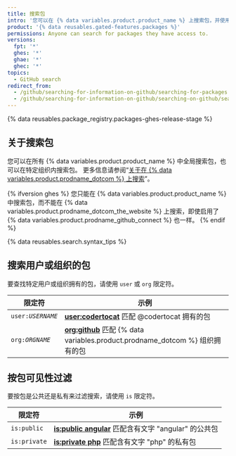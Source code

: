 ```yaml
---
title: 搜索包
intro: '您可以在 {% data variables.product.product_name %} 上搜索包，并使用搜索限定符缩小结果范围。'
product: '{% data reusables.gated-features.packages %}'
permissions: Anyone can search for packages they have access to.
versions:
  fpt: '*'
  ghes: '*'
  ghae: '*'
  ghec: '*'
topics:
  - GitHub search
redirect_from:
  - /github/searching-for-information-on-github/searching-for-packages
  - /github/searching-for-information-on-github/searching-on-github/searching-for-packages
---
```


{% data reusables.package_registry.packages-ghes-release-stage %}

## 关于搜索包

您可以在所有 {% data variables.product.product_name %} 中全局搜索包，也可以在特定组织内搜索包。 更多信息请参阅“[关于在 {% data variables.product.prodname_dotcom %} 上搜索](/search-github/getting-started-with-searching-on-github/about-searching-on-github)”。

{% ifversion ghes %}
您只能在 {% data variables.product.product_name %} 中搜索包，而不能在 {% data variables.product.prodname_dotcom_the_website %} 上搜索，即使启用了 {% data variables.product.prodname_github_connect %} 也一样。
{% endif %}

{% data reusables.search.syntax_tips %}

## 搜索用户或组织的包

要查找特定用户或组织拥有的包，请使用 `user` 或 `org` 限定符。

| 限定符                       | 示例                                                                                                                                      |
| ------------------------- | --------------------------------------------------------------------------------------------------------------------------------------- |
| <code>user:<em>USERNAME</em></code> | [**user:codertocat**](https://github.com/search?q=user%3Acodertocat&type=RegistryPackages) 匹配 @codertocat 拥有的包                          |
| <code>org:<em>ORGNAME</em></code> | [**org:github**](https://github.com/search?q=org%3Agithub&type=RegistryPackages) 匹配 {% data variables.product.prodname_dotcom %} 组织拥有的包 |

## 按包可见性过滤

要按包是公共还是私有来过滤搜索，请使用 `is` 限定符。

| 限定符          | 示例                                                                                                                   |
| ------------ | -------------------------------------------------------------------------------------------------------------------- |
| `is:public`  | [**is:public angular**](https://github.com/search?q=is%3Apublic+angular&type=RegistryPackages) 匹配含有文字 "angular" 的公共包 |
| `is:private` | [**is:private php**](https://github.com/search?q=is%3Aprivate+php&type=RegistryPackages) 匹配含有文字 "php" 的私有包           |
